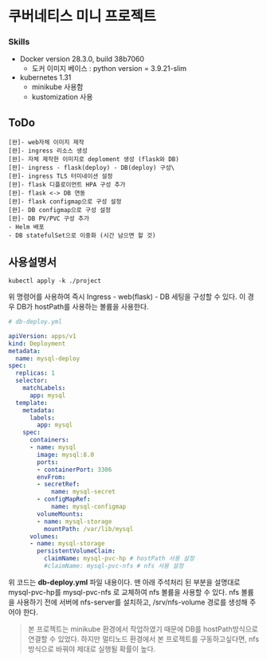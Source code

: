 # 쿠버네티스 미니 프로젝트
### Skills
- Docker version 28.3.0, build 38b7060
  - 도커 이미지 베이스 : python version = 3.9.21-slim
- kubernetes 1.31
    - minikube 사용함
    - kustomization 사용

## ToDo
```
[완]- web자체 이미지 제작
[완]- ingress 리소스 생성
[완]- 자체 제작한 이미지로 deploment 생성 (flask와 DB)
[완]- ingress - flask(deploy) - DB(deploy) 구성\
[완]- ingress TLS 터미네이션 설정
[완]- flask 디플로이먼트 HPA 구성 추가
[완]- flask <-> DB 연동
[완]- flask configmap으로 구성 설정
[완]- DB configmap으로 구성 설정
[완]- DB PV/PVC 구성 추가
- Helm 배포
- DB statefulSet으로 이중화 (시간 남으면 할 것)
```

## 사용설명서
```
kubectl apply -k ./project
```
위 명령어를 사용하여 즉시 Ingress - web(flask) - DB 세팅을 구성할 수 있다.
이 경우 DB가 hostPath를 사용하는 볼륨을 사용한다.

```yaml
# db-deploy.yml

apiVersion: apps/v1
kind: Deployment
metadata:
  name: mysql-deploy
spec:
  replicas: 1
  selector:
    matchLabels:
      app: mysql
  template:
    metadata:
      labels:
        app: mysql
    spec:
      containers:
      - name: mysql
        image: mysql:8.0
        ports:
        - containerPort: 3306
        envFrom:
        - secretRef:
            name: mysql-secret
        - configMapRef:
            name: mysql-configmap
        volumeMounts:
        - name: mysql-storage
          mountPath: /var/lib/mysql
      volumes:
      - name: mysql-storage
        persistentVolumeClaim:
          claimName: mysql-pvc-hp # hostPath 사용 설정
          #claimName: mysql-pvc-nfs # nfs 사용 설정
```
위 코드는 **db-deploy.yml** 파일 내용이다.
맨 아래 주석처리 된 부분을 설명대로 mysql-pvc-hp를 mysql-pvc-nfs 로 교체하여 nfs 볼륨을 사용할 수 있다. 
nfs 볼륨을 사용하기 전에 서버에 nfs-server를 설치하고, /srv/nfs-volume 경로를 생성해 주어야 한다.

> 본 프로젝트는 minikube 환경에서 작업하였기 때문에 DB를 hostPath방식으로 연결할 수 있었다.
> 하지만 멀티노드 환경에서 본 프로젝트를 구동하고싶다면, nfs 방식으로 바꿔야 제대로 실행될 확률이 높다.

